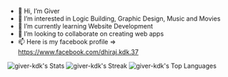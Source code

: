 - 👋 Hi, I’m Giver
- 👀 I’m interested in Logic Building, Graphic Design, Music and Movies
- 🌱 I’m currently learning Website Development
- 💞️ I’m looking to collaborate on creating web apps
- 📫 Here is my facebook profile => https://www.facebook.com/dhiraj.kdk.37

<!---
giver-kdk/giver-kdk is a ✨ special ✨ repository because its `README.md` (this file) appears on your GitHub profile.
You can click the Preview link to take a look at your changes.
--->
![giver-kdk's Stats](https://github-readme-stats.vercel.app/api?username=giver-kdk&theme=radical&show_icons=true&hide_border=true&count_private=true)
![giver-kdk's Streak](https://github-readme-streak-stats.herokuapp.com/?user=giver-kdk&theme=radical&hide_border=true)
![giver-kdk's Top Languages](https://github-readme-stats.vercel.app/api/top-langs/?username=giver-kdk&theme=radical&show_icons=true&hide_border=true&layout=compact)

